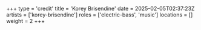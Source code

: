 +++
type = 'credit'
title = 'Korey Brisendine'
date = 2025-02-05T02:37:23Z
artists = ['korey-brisendine']
roles = ['electric-bass', 'music']
locations = []
weight = 2
+++
